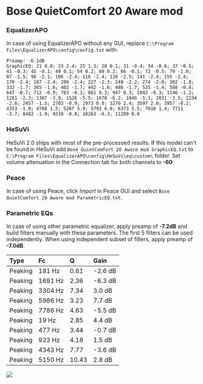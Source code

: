 # Bose QuietComfort 20 Aware mod

### EqualizerAPO
In case of using EqualizerAPO without any GUI, replace `C:\Program Files\EqualizerAPO\config\config.txt`
with:
```
Preamp: -6.1dB
GraphicEQ: 21 0.0; 23 2.4; 25 1.3; 28 0.1; 31 -0.4; 34 -0.6; 37 -0.5; 41 -0.3; 45 -0.1; 49 0.1; 54 0.2; 60 0.2; 66 -0.1; 72 -0.5; 79 -1.0; 87 -1.5; 96 -2.1; 106 -2.4; 116 -2.4; 128 -2.5; 141 -2.4; 155 -2.4; 170 -2.4; 187 -2.4; 206 -2.4; 227 -2.3; 249 -2.2; 274 -2.0; 302 -1.8; 332 -1.7; 365 -1.6; 402 -1.7; 442 -1.6; 486 -1.7; 535 -1.4; 588 -0.8; 647 -0.7; 712 -0.9; 783 -0.1; 861 0.3; 947 0.3; 1042 -0.3; 1146 -1.2; 1261 -2.3; 1387 -3.9; 1526 -5.5; 1678 -6.2; 1846 -5.1; 2031 -3.5; 2234 -2.6; 2457 -1.5; 2703 -0.9; 2973 0.9; 3270 2.4; 3597 2.0; 3957 -0.2; 4353 -1.9; 4788 1.5; 5267 5.9; 5793 6.0; 6373 5.5; 7010 1.4; 7711 -3.7; 8482 -1.9; 9330 -0.8; 10263 -0.3; 11289 0.0
```

### HeSuVi
HeSuVi 2.0 ships with most of the pre-processed results. If this model can't be found in HeSuVi add
`Bose QuietComfort 20 Aware mod GraphicEQ.txt` to `C:\Program Files\EqualizerAPO\config\HeSuVi\eq\custom\` folder.
Set volume attenuation in the Connection tab for both channels to **-60**

### Peace
In case of using Peace, click *Import* in Peace GUI and select `Bose QuietComfort 20 Aware mod ParametricEQ.txt`.

### Parametric EQs
In case of using other parametric equalizer, apply preamp of **-7.2dB** and build filters manually
with these parameters. The first 5 filters can be used independently.
When using independent subset of filters, apply preamp of **-7.0dB**.

| Type    | Fc      |     Q | Gain    |
|:--------|:--------|:------|:--------|
| Peaking | 181 Hz  |  0.61 | -2.6 dB |
| Peaking | 1691 Hz |  2.36 | -6.3 dB |
| Peaking | 3304 Hz |  7.34 | 3.0 dB  |
| Peaking | 5986 Hz |  3.23 | 7.7 dB  |
| Peaking | 7786 Hz |  4.63 | -5.5 dB |
| Peaking | 19 Hz   |  2.85 | 4.4 dB  |
| Peaking | 477 Hz  |  3.44 | -0.7 dB |
| Peaking | 923 Hz  |  4.18 | 1.5 dB  |
| Peaking | 4343 Hz |  7.77 | -3.6 dB |
| Peaking | 5150 Hz | 10.43 | 2.8 dB  |

![](https://raw.githubusercontent.com/jaakkopasanen/AutoEq/master/results/innerfidelity/sbaf-serious/Bose%20QuietComfort%2020%20Aware%20mod/Bose%20QuietComfort%2020%20Aware%20mod.png)